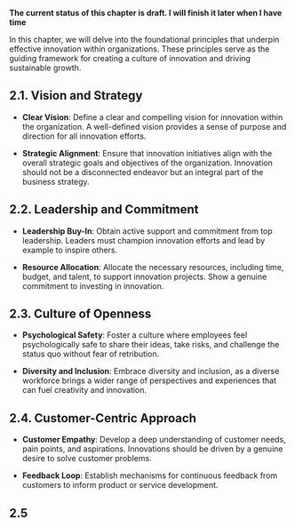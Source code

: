 **The current status of this chapter is draft. I will finish it later when I have time**

In this chapter, we will delve into the foundational principles that underpin effective innovation within organizations. These principles serve as the guiding framework for creating a culture of innovation and driving sustainable growth.

2.1. **Vision and Strategy**
----------------------------

* **Clear Vision**: Define a clear and compelling vision for innovation within the organization. A well-defined vision provides a sense of purpose and direction for all innovation efforts.

* **Strategic Alignment**: Ensure that innovation initiatives align with the overall strategic goals and objectives of the organization. Innovation should not be a disconnected endeavor but an integral part of the business strategy.

2.2. **Leadership and Commitment**
----------------------------------

* **Leadership Buy-In**: Obtain active support and commitment from top leadership. Leaders must champion innovation efforts and lead by example to inspire others.

* **Resource Allocation**: Allocate the necessary resources, including time, budget, and talent, to support innovation projects. Show a genuine commitment to investing in innovation.

2.3. **Culture of Openness**
----------------------------

* **Psychological Safety**: Foster a culture where employees feel psychologically safe to share their ideas, take risks, and challenge the status quo without fear of retribution.

* **Diversity and Inclusion**: Embrace diversity and inclusion, as a diverse workforce brings a wider range of perspectives and experiences that can fuel creativity and innovation.

2.4. **Customer-Centric Approach**
----------------------------------

* **Customer Empathy**: Develop a deep understanding of customer needs, pain points, and aspirations. Innovations should be driven by a genuine desire to solve customer problems.

* **Feedback Loop**: Establish mechanisms for continuous feedback from customers to inform product or service development.

2.5
---

